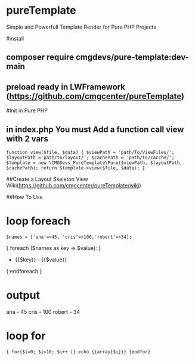 # pureTemplate
Simple and Powerfull Template Render for Pure PHP Projects

#install
## composer require cmgdevs/pure-template:dev-main
## preload ready in LWFramework (https://github.com/cmgcenter/pureTemplate)

#Init in Pure PHP 
## in index.php You must Add a function call view with 2 vars

`function view($file, $data)
{
	$viewPath = 'path/To/ViewFiles/'; 
	$layoutPath ='path/to/layout/';
	$cachePath = 'path/to/cacche/';
	$template = new \CMGDevs_PureTemplate\Pure($viewPath, $layoutPath, $cachePath);
	return $template->view($file, $data);
}`


##Create a Layout Skeleton
View Wiki(https://github.com/cmgcenter/pureTemplate/wiki)


##How To Use
# loop foreach
`$names = ['ana'=>45, 'cris'=>100,'robert'=>34];`

{ foreach ($names as key => $value): }
<ul>
	<li>{{$key}} - {{$value}}</li>
</ul>
{ endforeach }

# output
ana - 45
cris - 100
robert - 34

# loop for
`
{ for($i=0; $i<10; $i++ )}
echo {{array[$i]}}
{endfor}
`
